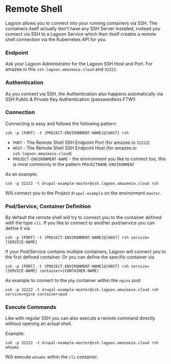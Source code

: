# Remote Shell

Lagoon allows you to connect into your running containers via SSH. The containers itself actually don't have any SSH Server installed, instead you connect via SSH to a Lagoon Service which then itself creates a remote shell connection via the Kubernetes API for you.

### Endpoint

Ask your Lagoon Administrator for the Lagoon SSH Host and Port. For amazee.io this `ssh.lagoon.amazeeio.cloud` and `32222`.

### Authentication

As you connect via SSH, the Authentication also happens automatically via SSH Public & Private Key Authentication (passwordless FTW!)

### Connection

Connecting is easy and follows the following pattern:

```
ssh -p [PORT] -t [PROJECT-ENVIRONMENT-NAME]@[HOST] rsh
```

- `PORT` - The Remote Shell SSH Endpoint Port (for amazee.io `32222`)
- `HOST` - The Remote Shell SSH Endpoint Host (for amazee.io `ssh.lagoon.amazeeio.cloud`)
- `PROJECT-ENVIRONMENT-NAME` - the environment you like to connect too, this is most commonly in the pattern `PROJECTNAME-ENVIRONMENT`

As en example:

```
ssh -p 32222 -t drupal-example-master@ssh.lagoon.amazeeio.cloud rsh
```

Will connect you to the Project `drupal-example` on the environment `master`.

### Pod/Service, Container Definition

By default the remote shell will try to connect you to the container defined with the type `cli`. If you like to connect to another pod/service you can define it via

```
ssh -p [PORT] -t [PROJECT-ENVIRONMENT-NAME]@[HOST] rsh service=[SERVICE-NAME]
```

If your Pod/Service contains multiple containers, Lagoon will connect you to the first defined container. Or you can define the specific container via

```
ssh -p [PORT] -t [PROJECT-ENVIRONMENT-NAME]@[HOST] rsh service=[SERVICE-NAME] container=[CONTAINER-NAME]
```

As example to connect to the `php` container within the `nginx` pod:

```
ssh -p 32222 -t drupal-example-master@ssh.lagoon.amazeeio.cloud rsh service=nginx container=pod
```

### Execute Commands

Like with regular SSH you can also execute a remote command directly without opening an actual shell.

Example:

```
ssh -p 32222 -t drupal-example-master@ssh.lagoon.amazeeio.cloud rsh whoami
```

Will execute `whoami` within the `cli` container.